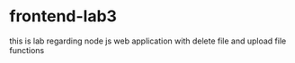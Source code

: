 # frontend-lab3
this is lab regarding node js web application with delete file and upload file functions
